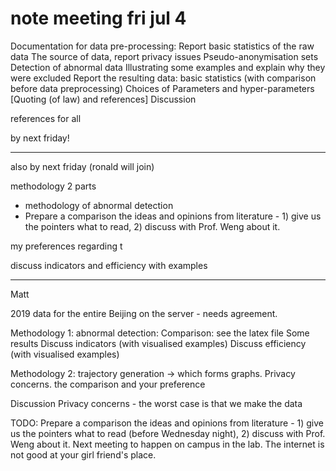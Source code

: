 # note meeting fri jul 4

Documentation for data pre-processing:
Report basic statistics of the raw data
The source of data, report privacy issues
Pseudo-anonymisation sets
Detection of abnormal data
Illustrating some examples and explain why they were excluded
Report the resulting data: basic statistics (with comparison before data preprocessing)
Choices of Parameters and hyper-parameters [Quoting (of law) and references]
Discussion

references for all

by next friday!

----

also by next friday (ronald will join)

methodology 2 parts
- methodology of abnormal detection
- Prepare a comparison the ideas and opinions from literature - 1) give us the pointers what to read, 2) discuss with Prof. Weng about it.

my preferences regarding t

discuss indicators and efficiency with examples

----

Matt
 
2019 data for the entire Beijing on the server - needs agreement.
 
 
Methodology 1: abnormal detection:
Comparison: see the latex file
Some results
Discuss indicators (with visualised examples)
Discuss efficiency (with visualised examples)
 
 
Methodology 2: trajectory generation -> which forms graphs.
Privacy concerns.
the comparison and your preference
 
Discussion
Privacy concerns - the worst case is that we make the data
 
TODO:
Prepare a comparison the ideas and opinions from literature - 1) give us the pointers what to read (before Wednesday night), 2) discuss with Prof. Weng about it.
Next meeting to happen on campus in the lab. The internet is not good at your girl friend's place.
